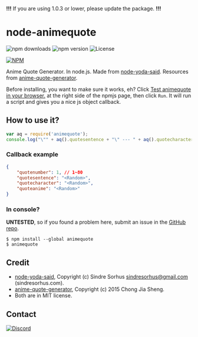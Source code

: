 **!!!** If you are using 1.0.3 or lower, please update the package. **!!!**

# node-animequote
![npm downloads](https://img.shields.io/npm/dm/animequote.svg?maxAge=2592000) ![npm version](https://img.shields.io/npm/v/animequote.svg?maxAge=2592000) ![License](https://img.shields.io/github/license/austinhuang0131/node-animequote.svg?maxAge=2592000)

[![NPM](https://nodei.co/npm/animequote.png?downloads=true&downloadRank=true&stars=true)](https://nodei.co/npm/animequote/)

Anime Quote Generator. In node.js. Made from [node-yoda-said](https://github.com/hemanth/node-yoda-said). Resources from [anime-quote-generator](https://github.com/jiashengc/anime-quote-generator).

Before installing, you want to make sure it works, eh? Click [Test animequote in your browser.](https://tonicdev.com/npm/animequote) at the right side of the npmjs page, then click `Run`. It will run a script and gives you a nice js object callback.

## How to use it?
```js
var aq = require('animequote');
console.log("\"" + aq().quotesentence + "\" --- " + aq().quotecharacter + " from " + aq().quoteanime);
```
### Callback example
```json
{
    "quotenumber": 1, // 1~80
    "quotesentence": "<Random>",
    "quotecharacter": "<Random>",
    "quoteanime": "<Random>"
}
```
### In console?
**UNTESTED**, so if you found a problem here, submit an issue in the [GitHub repo](https://github.com/austinhuang0131/node-animequote/issues).
```shell
$ npm install --global animequote
$ animequote
```
## Credit
* [node-yoda-said](https://github.com/hemanth/node-yoda-said), Copyright (c) Sindre Sorhus <sindresorhus@gmail.com> (sindresorhus.com).
* [anime-quote-generator](https://github.com/jiashengc/anime-quote-generator), Copyright (c) 2015 Chong Jia Sheng.
* Both are in MIT license.

## Contact
[![Discord](https://discordapp.com/api/guilds/188752295108935680/widget.png?style=banner2)](http://discord.me/0131)
